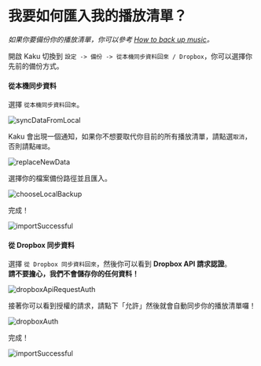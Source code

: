 # 我要如何匯入我的播放清單？

_如果你要備份你的播放清單，你可以參考 [How to back up music](./how-to-back-up-music.md)。_  

開啟 Kaku 切換到 `設定 -> 備份 -> 從本機同步資料回來 / Dropbox`，你可以選擇你先前的備份方式。  

#### 從本機同步資料
選擇 `從本機同步資料回來`。

![syncDataFromLocal](http://imgur.com/kcfliSg.png)

Kaku 會出現一個通知，如果你不想要取代你目前的所有播放清單，請點選`取消`，否則請點`確認`。

![replaceNewData](http://imgur.com/ovgeYdJ.png)

選擇你的檔案備份路徑並且匯入。

![chooseLocalBackup](http://imgur.com/BQFYm0R.png)

完成！

![importSuccessful](http://imgur.com/1CRzYSx.png)

#### 從 Dropbox 同步資料
選擇 `從 Dropbox 同步資料回來`，然後你可以看到 **Dropbox API 請求認證**。  
**請不要擔心，我們不會儲存你的任何資料！**

![dropboxApiRequestAuth](http://imgur.com/q8kj6dg.png)

接著你可以看到授權的請求，請點下「允許」然後就會自動同步你的播放清單囉！

![dropboxAuth](http://imgur.com/5c5vcX0.png)

完成！

![importSuccessful](http://imgur.com/1CRzYSx.png)
